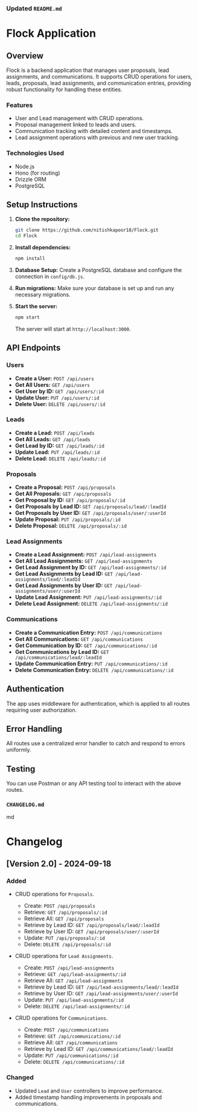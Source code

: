 ### Updated `README.md`


# Flock Application

## Overview
Flock is a backend application that manages user proposals, lead assignments, and communications. It supports CRUD operations for users, leads, proposals, lead assignments, and communication entries, providing robust functionality for handling these entities.

### Features
- User and Lead management with CRUD operations.
- Proposal management linked to leads and users.
- Communication tracking with detailed content and timestamps.
- Lead assignment operations with previous and new user tracking.
  
### Technologies Used
- Node.js
- Hono (for routing)
- Drizzle ORM
- PostgreSQL

## Setup Instructions

1. **Clone the repository:**
   ```bash
   git clone https://github.com/nitishkapoor18/Flock.git
   cd Flock
   ```

2. **Install dependencies:**
   ```bash
   npm install
   ```

3. **Database Setup:**
   Create a PostgreSQL database and configure the connection in `config/db.js`.

4. **Run migrations:**
   Make sure your database is set up and run any necessary migrations.

5. **Start the server:**
   ```bash
   npm start
   ```
   The server will start at `http://localhost:3000`.

## API Endpoints

### Users
- **Create a User:** `POST /api/users`
- **Get All Users:** `GET /api/users`
- **Get User by ID:** `GET /api/users/:id`
- **Update User:** `PUT /api/users/:id`
- **Delete User:** `DELETE /api/users/:id`

### Leads
- **Create a Lead:** `POST /api/leads`
- **Get All Leads:** `GET /api/leads`
- **Get Lead by ID:** `GET /api/leads/:id`
- **Update Lead:** `PUT /api/leads/:id`
- **Delete Lead:** `DELETE /api/leads/:id`

### Proposals
- **Create a Proposal:** `POST /api/proposals`
- **Get All Proposals:** `GET /api/proposals`
- **Get Proposal by ID:** `GET /api/proposals/:id`
- **Get Proposals by Lead ID:** `GET /api/proposals/lead/:leadId`
- **Get Proposals by User ID:** `GET /api/proposals/user/:userId`
- **Update Proposal:** `PUT /api/proposals/:id`
- **Delete Proposal:** `DELETE /api/proposals/:id`

### Lead Assignments
- **Create a Lead Assignment:** `POST /api/lead-assignments`
- **Get All Lead Assignments:** `GET /api/lead-assignments`
- **Get Lead Assignment by ID:** `GET /api/lead-assignments/:id`
- **Get Lead Assignments by Lead ID:** `GET /api/lead-assignments/lead/:leadId`
- **Get Lead Assignments by User ID:** `GET /api/lead-assignments/user/:userId`
- **Update Lead Assignment:** `PUT /api/lead-assignments/:id`
- **Delete Lead Assignment:** `DELETE /api/lead-assignments/:id`

### Communications
- **Create a Communication Entry:** `POST /api/communications`
- **Get All Communications:** `GET /api/communications`
- **Get Communication by ID:** `GET /api/communications/:id`
- **Get Communications by Lead ID:** `GET /api/communications/lead/:leadId`
- **Update Communication Entry:** `PUT /api/communications/:id`
- **Delete Communication Entry:** `DELETE /api/communications/:id`

## Authentication
The app uses middleware for authentication, which is applied to all routes requiring user authorization.

## Error Handling
All routes use a centralized error handler to catch and respond to errors uniformly.

## Testing
You can use Postman or any API testing tool to interact with the above routes.


### `CHANGELOG.md`

md
# Changelog

## [Version 2.0] - 2024-09-18

### Added
- CRUD operations for `Proposals`.
  - Create: `POST /api/proposals`
  - Retrieve: `GET /api/proposals/:id`
  - Retrieve All: `GET /api/proposals`
  - Retrieve by Lead ID: `GET /api/proposals/lead/:leadId`
  - Retrieve by User ID: `GET /api/proposals/user/:userId`
  - Update: `PUT /api/proposals/:id`
  - Delete: `DELETE /api/proposals/:id`

- CRUD operations for `Lead Assignments`.
  - Create: `POST /api/lead-assignments`
  - Retrieve: `GET /api/lead-assignments/:id`
  - Retrieve All: `GET /api/lead-assignments`
  - Retrieve by Lead ID: `GET /api/lead-assignments/lead/:leadId`
  - Retrieve by User ID: `GET /api/lead-assignments/user/:userId`
  - Update: `PUT /api/lead-assignments/:id`
  - Delete: `DELETE /api/lead-assignments/:id`

- CRUD operations for `Communications`.
  - Create: `POST /api/communications`
  - Retrieve: `GET /api/communications/:id`
  - Retrieve All: `GET /api/communications`
  - Retrieve by Lead ID: `GET /api/communications/lead/:leadId`
  - Update: `PUT /api/communications/:id`
  - Delete: `DELETE /api/communications/:id`

### Changed
- Updated `Lead` and `User` controllers to improve performance.
- Added timestamp handling improvements in proposals and communications.
